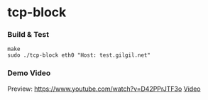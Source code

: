 tcp-block
===

### Build & Test
```
make
sudo ./tcp-block eth0 "Host: test.gilgil.net"
```

### Demo Video
Preview: https://www.youtube.com/watch?v=D42PPrJTF3o 
[Video](tcp-block-demo.mp4)

